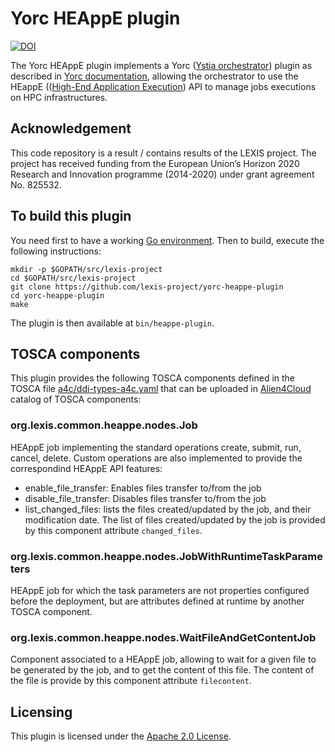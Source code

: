 # Yorc HEAppE plugin

<a href="https://doi.org/10.5281/zenodo.6080492"><img src="https://zenodo.org/badge/DOI/10.5281/zenodo.6080492.svg" alt="DOI"></a>

The Yorc HEAppE plugin implements a Yorc ([Ystia orchestrator](https://github.com/ystia/yorc/)) plugin as described in [Yorc documentation](https://yorc.readthedocs.io/en/latest/plugins.html), allowing the orchestrator to use the HEappE (([High-End Application Execution](http://heappe.eu)) API to manage jobs executions on HPC infrastructures.

## Acknowledgement

This code repository is a result / contains results of the LEXIS project. The project has received funding from the European Union’s Horizon 2020 Research and Innovation programme (2014-2020) under grant agreement No. 825532.

## To build this plugin

You need first to have a working [Go environment](https://golang.org/doc/install).
Then to build, execute the following instructions:

```
mkdir -p $GOPATH/src/lexis-project
cd $GOPATH/src/lexis-project
git clone https://github.com/lexis-project/yorc-heappe-plugin
cd yorc-heappe-plugin
make
```

The plugin is then available at `bin/heappe-plugin`.

## TOSCA components

This plugin provides the following TOSCA components defined in the TOSCA file [a4c/ddi-types-a4c.yaml](a4c/heappe-types-a4c.yaml)
that can be uploaded in [Alien4Cloud](https://alien4cloud.github.io/) catalog of TOSCA components:

### org.lexis.common.heappe.nodes.Job
HEAppE job implementing the standard operations create, submit, run, cancel, delete.
Custom operations are also implemented to provide the correspondind HEAppE API features:
* enable_file_transfer: Enables files transfer to/from the job
* disable_file_transfer: Disables files transfer to/from the job
* list_changed_files: lists the files created/updated by the job, and their modification date.
The list of files created/updated by the job is provided by this component attribute `changed_files`.

### org.lexis.common.heappe.nodes.JobWithRuntimeTaskParameters
HEAppE job for which the task parameters are not properties configured before the deployment,
but are attributes defined at runtime by another TOSCA component.

### org.lexis.common.heappe.nodes.WaitFileAndGetContentJob
Component associated to a HEAppE job, allowing to wait for a given file to be generated by the job,
and to get the content of this file. The content of the file is provide by this component attribute `filecontent`.

## Licensing

This plugin is licensed under the [Apache 2.0 License](LICENSE).

